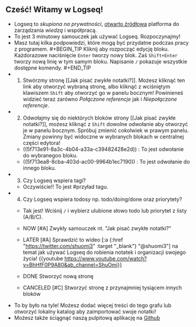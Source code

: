 ## Cześć! Witamy w  Logseq!
- Logseq to _skupiona na prywatności_, [otwarto źródłowa](https://github.com/logseq/logseq) platforma do zarządzania _wiedzą_ i współpracą.
- To jest 3 minutowy samouczek jak używać Logseq. Rozpoczynajmy!
- Masz tutaj kilka podpowiedzi, które mogą być przydatne podczas pracy z programem.
#+BEGIN_TIP
Kliknij aby rozpocząć edycję bloku.
Każdorazowe naciśnięcie `Enter` tworzy nowy blok.
Zaś `Shift+Enter` tworzy nową linię w tym samym bloku.
Napisanie `/` pokazuje wszystkie dostępne komendy.
#+END_TIP
- 1. Stwórzmy stronę [[Jak pisać zwykłe notatki?]]. Możesz kliknąć ten link aby otworzyć wybraną stronę, albo kliknąć z wciśniętym klawiszem `Shift` aby otworzyć go w panelu bocznym! Powinieneś widzieć teraz zarówno _Połączone referencje_ jak i _Niepołączone referencje_.
- 2. Odwołajmy się do niektórych bloków strony [[Jak pisać zwykłe notatki?]], możesz kliknąć z `Shift` dowolne odwołanie aby otworzyć je w panelu bocznym. Spróbuj zmienić cokolwiek
w prawym panelu. Zmiany powinny być widoczne w wybranych blokach w centralnej części edytora!
    - ((5f713e91-8a3c-4b04-a33a-c39482428e2d)) : To jest odwołanie do wybranegoo bloku.
    - ((5f713ea8-8cba-403d-ac00-9964b1ec7190)) : To jest odwołanie do innego bloku.
- 3. Czy Logseq wspiera tagi?
    - Oczywiście!! To jest #przyład tagu.
- 4. Czy Logseq wspiera todosy np. todo/doing/done oraz priorytety?
    - Tak jest! Wciśnij `/` i wybierz ulubione słowo todo lub priorytet z listy (A/B/C).
    - NOW [#A] Zwykły samouczek nt. "Jak pisać zwykłe notatki?"
    - LATER [#A] Sprawdzić to wideo [:a {:href "https://twitter.com/shuomi3" :target "_blank"} "@shuomi3"] na temat jak używać Logseq do robienia notatek i organizacji swojego życia!
    {{youtube https://www.youtube.com/watch?v=BhHfF0P9A80&ab_channel=ShuOmi}}

    - DONE Stworzyć nową stronę
    - CANCELED [#C] Stworzyć stronę z przynajmniej tysiącem innych bloków
- To by było na tyle! Możesz dodać więcej treści do tego grafu lub otworzyć lokalny katalog aby zaimportować swoje notatki!
- Możesz także ściągnąć naszą pulpitową aplikację na [Github](https://github.com/logseq/logseq/releases)
